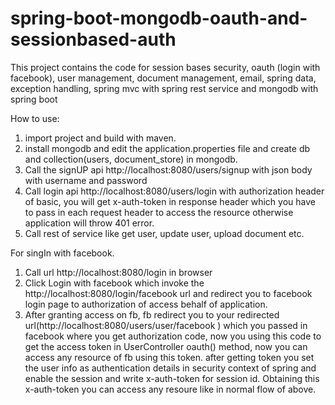 # spring-boot-mongodb-oauth-and-sessionbased-auth
This project contains the code for session bases security, oauth (login with facebook), user management, document management, email, spring data, exception handling, spring mvc with spring rest service  and mongodb  with spring boot

How to use:
1. import project and build with maven.
2. install mongodb and edit the application.properties file and create db and collection(users, document_store) in mongodb.
3. Call the signUP api http://localhost:8080/users/signup with json body with username and password
4. Call login api http://localhost:8080/users/login with authorization header of basic, you will get x-auth-token in response header which you have to pass in each request header to access the resource otherwise application will throw 401 error.
5. Call rest of service like get user, update user, upload document etc.

For singIn with facebook.

1. Call url http://localhost:8080/login in browser
2. Click Login with facebook which invoke the http://localhost:8080/login/facebook url and redirect you to facebook login page to authorization of access behalf of application.
3. After granting access on fb, fb redirect you to your redirected url(http://localhost:8080/users/user/facebook ) which you passed in facebook
where you get authorization code, now you using this code to get the access token in UserController oauth() method, now you can access any resource of 
fb using this token. after getting token you set the user info as authentication details in security context of spring and enable the session and write 
x-auth-token for session id.
Obtaining this x-auth-token you can access any resoure like in normal flow of above.

